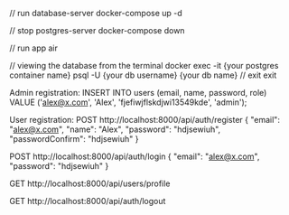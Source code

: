 // run database-server
docker-compose up -d

// stop postgres-server
docker-compose down

// run app
air

// viewing the database from the terminal
docker exec -it {your postgres container name} psql -U {your db username} {your db name}
// exit
exit

Admin registration:
INSERT INTO users
(email, name, password, role)
VALUE ('alex@x.com', 'Alex', 'fjefiwjflskdjwi13549kde', 'admin');

User registration:
POST
http://localhost:8000/api/auth/register
{
  "email": "alex@x.com",
  "name": "Alex",
  "password": "hdjsewiuh",
  "passwordConfirm": "hdjsewiuh"
}

POST
http://localhost:8000/api/auth/login
{
  "email": "alex@x.com",
  "password": "hdjsewiuh"
}

GET
http://localhost:8000/api/users/profile

GET
http://localhost:8000/api/auth/logout
